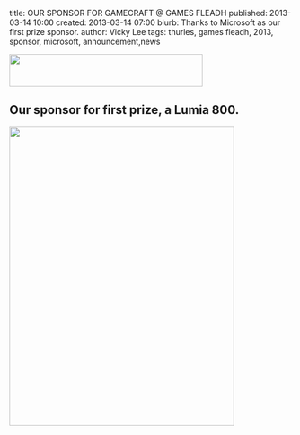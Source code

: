 title: OUR SPONSOR FOR GAMECRAFT @ GAMES FLEADH
published: 2013-03-14 10:00
created: 2013-03-14 07:00
blurb: Thanks to Microsoft as our first prize sponsor.
author: Vicky Lee
tags: thurles, games fleadh, 2013, sponsor, microsoft, announcement,news

<a href="http://dublingamecraft.com/wp-content/uploads/2012/09/microsoft-dgc.png"><img title="Microsoft" src="http://dublingamecraft.com/wp-content/uploads/2012/09/microsoft-dgc.png" alt="" width="344" height="58" /></a>

## Our sponsor for first prize, a Lumia 800.

<a href="http://dublingamecraft.com/wp-content/uploads/2013/03/IMG_4272.jpg"><img title="1s Prize - Lumia 800" src="http://dublingamecraft.com/wp-content/uploads/2013/03/IMG_4272.jpg" alt="" width="400" height="533" />
